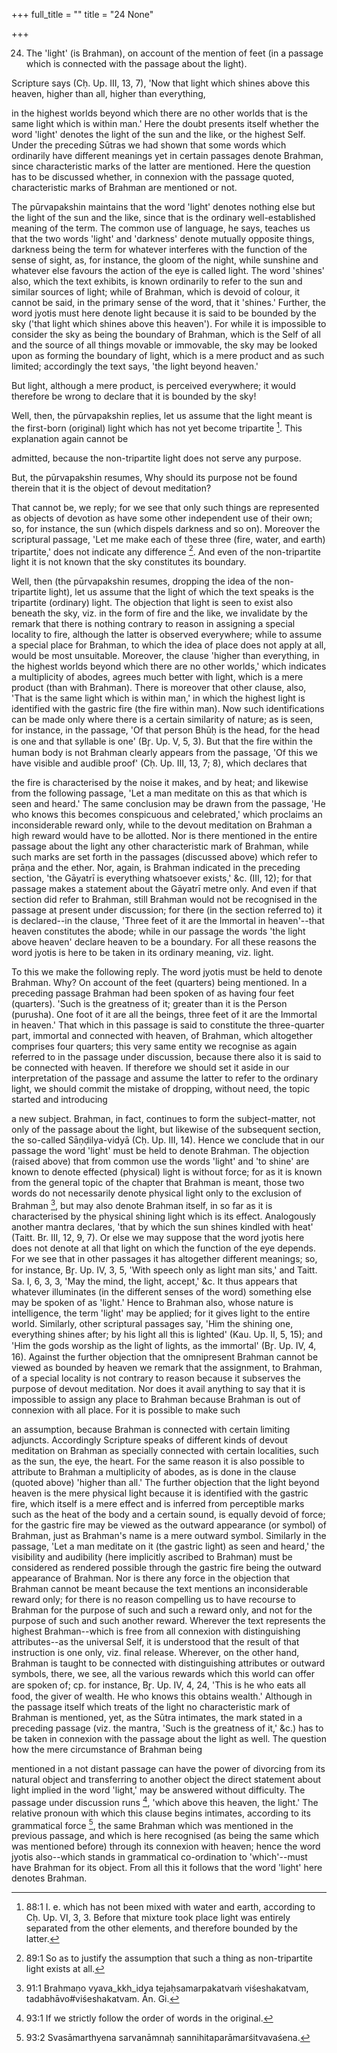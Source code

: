 +++
full_title = ""
title = "24 None"

+++


24. The 'light' (is Brahman), on account of the mention of feet (in a passage which is connected with the passage about the light).

Scripture says (Cḥ. Up. III, 13, 7), 'Now that light which shines above this heaven, higher than all, higher than everything,

in the highest worlds beyond which there are no other worlds that is the same light which is within man.' Here the doubt presents itself whether the word 'light' denotes the light of the sun and the like, or the highest Self. Under the preceding Sūtras we had shown that some words which ordinarily have different meanings yet in certain passages denote Brahman, since characteristic marks of the latter are mentioned. Here the question has to be discussed whether, in connexion with the passage quoted, characteristic marks of Brahman are mentioned or not.

The pūrvapakshin maintains that the word 'light' denotes nothing else but the light of the sun and the like, since that is the ordinary well-established meaning of the term. The common use of language, he says, teaches us that the two words 'light' and 'darkness' denote mutually opposite things, darkness being the term for whatever interferes with the function of the sense of sight, as, for instance, the gloom of the night, while sunshine and whatever else favours the action of the eye is called light. The word 'shines' also, which the text exhibits, is known ordinarily to refer to the sun and similar sources of light; while of Brahman, which is devoid of colour, it cannot be said, in the primary sense of the word, that it 'shines.' Further, the word jyotis must here denote light because it is said to be bounded by the sky ('that light which shines above this heaven'). For while it is impossible to consider the sky as being the boundary of Brahman, which is the Self of all and the source of all things movable or immovable, the sky may be looked upon as forming the boundary of light, which is a mere product and as such limited; accordingly the text says, 'the light beyond heaven.'

But light, although a mere product, is perceived everywhere; it would therefore be wrong to declare that it is bounded by the sky!

Well, then, the pūrvapakshin replies, let us assume that the light meant is the first-born (original) light which has not yet become tripartite [^fn_126]. This explanation again cannot be

[^fn_126]: 88:1 I. e. which has not been mixed with water and earth, according to Cḥ. Up. VI, 3, 3. Before that mixture took place light was  entirely separated from the other elements, and therefore bounded by the latter.

admitted, because the non-tripartite light does not serve any purpose.

But, the pūrvapakshin resumes, Why should its purpose not be found therein that it is the object of devout meditation?

That cannot be, we reply; for we see that only such things are represented as objects of devotion as have some other independent use of their own; so, for instance, the sun (which dispels darkness and so on). Moreover the scriptural passage, 'Let me make each of these three (fire, water, and earth) tripartite,' does not indicate any difference [^fn_127]. And even of the non-tripartite light it is not known that the sky constitutes its boundary.

Well, then (the pūrvapakshin resumes, dropping the idea of the non-tripartite light), let us assume that the light of which the text speaks is the tripartite (ordinary) light. The objection that light is seen to exist also beneath the sky, viz. in the form of fire and the like, we invalidate by the remark that there is nothing contrary to reason in assigning a special locality to fire, although the latter is observed everywhere; while to assume a special place for Brahman, to which the idea of place does not apply at all, would be most unsuitable. Moreover, the clause 'higher than everything, in the highest worlds beyond which there are no other worlds,' which indicates a multiplicity of abodes, agrees much better with light, which is a mere product (than with Brahman). There is moreover that other clause, also, 'That is the same light which is within man,' in which the highest light is identified with the gastric fire (the fire within man). Now such identifications can be made only where there is a certain similarity of nature; as is seen, for instance, in the passage, 'Of that person Bhūḥ is the head, for the head is one and that syllable is one' (Br̥. Up. V, 5, 3). But that the fire within the human body is not Brahman clearly appears from the passage, 'Of this we have visible and audible proof' (Cḥ. Up. III, 13, 7; 8), which declares that

[^fn_127]: 89:1 So as to justify the assumption that such a thing as non-tripartite light exists at all.

the fire is characterised by the noise it makes, and by heat; and likewise from the following passage, 'Let a man meditate on this as that which is seen and heard.' The same conclusion may be drawn from the passage, 'He who knows this becomes conspicuous and celebrated,' which proclaims an inconsiderable reward only, while to the devout meditation on Brahman a high reward would have to be allotted. Nor is there mentioned in the entire passage about the light any other characteristic mark of Brahman, while such marks are set forth in the passages (discussed above) which refer to prāṇa and the ether. Nor, again, is Brahman indicated in the preceding section, 'the Gāyatrī is everything whatsoever exists,' &c. (III, 12); for that passage makes a statement about the Gāyatrī metre only. And even if that section did refer to Brahman, still Brahman would not be recognised in the passage at present under discussion; for there (in the section referred to) it is declared--in the clause, 'Three feet of it are the Immortal in heaven'--that heaven constitutes the abode; while in our passage the words 'the light above heaven' declare heaven to be a boundary. For all these reasons the word jyotis is here to be taken in its ordinary meaning, viz. light.

To this we make the following reply. The word jyotis must be held to denote Brahman. Why? On account of the feet (quarters) being mentioned. In a preceding passage Brahman had been spoken of as having four feet (quarters). 'Such is the greatness of it; greater than it is the Person (purusha). One foot of it are all the beings, three feet of it are the Immortal in heaven.' That which in this passage is said to constitute the three-quarter part, immortal and connected with heaven, of Brahman, which altogether comprises four quarters; this very same entity we recognise as again referred to in the passage under discussion, because there also it is said to be connected with heaven. If therefore we should set it aside in our interpretation of the passage and assume the latter to refer to the ordinary light, we should commit the mistake of dropping, without need, the topic started and introducing

a new subject. Brahman, in fact, continues to form the subject-matter, not only of the passage about the light, but likewise of the subsequent section, the so-called Sāṇḍilya-vidyā (Cḥ. Up. III, 14). Hence we conclude that in our passage the word 'light' must be held to denote Brahman. The objection (raised above) that from common use the words 'light' and 'to shine' are known to denote effected (physical) light is without force; for as it is known from the general topic of the chapter that Brahman is meant, those two words do not necessarily denote physical light only to the exclusion of Brahman [^fn_128], but may also denote Brahman itself, in so far as it is characterised by the physical shining light which is its effect. Analogously another mantra declares, 'that by which the sun shines kindled with heat' (Taitt. Br. III, 12, 9, 7). Or else we may suppose that the word jyotis here does not denote at all that light on which the function of the eye depends. For we see that in other passages it has altogether different meanings; so, for instance, Br̥. Up. IV, 3, 5, 'With speech only as light man sits,' and Taitt. Sa. I, 6, 3, 3, 'May the mind, the light, accept,' &c. It thus appears that whatever illuminates (in the different senses of the word) something else may be spoken of as 'light.' Hence to Brahman also, whose nature is intelligence, the term 'light' may be applied; for it gives light to the entire world. Similarly, other scriptural passages say, 'Him the shining one, everything shines after; by his light all this is lighted' (Kau. Up. II, 5, 15); and 'Him the gods worship as the light of lights, as the immortal' (Br̥. Up. IV, 4, 16). Against the further objection that the omnipresent Brahman cannot be viewed as bounded by heaven we remark that the assignment, to Brahman, of a special locality is not contrary to reason because it subserves the purpose of devout meditation. Nor does it avail anything to say that it is impossible to assign any place to Brahman because Brahman is out of connexion with all place. For it is possible to make such

[^fn_128]: 91:1 Brahmaṇo vyava_kkh_idya tejaḥsamarpakatvaṁ viśeshakatvam, tadabhāvo#viśeshakatvam. Ān. Gi.

an assumption, because Brahman is connected with certain limiting adjuncts. Accordingly Scripture speaks of different kinds of devout meditation on Brahman as specially connected with certain localities, such as the sun, the eye, the heart. For the same reason it is also possible to attribute to Brahman a multiplicity of abodes, as is done in the clause (quoted above) 'higher than all.' The further objection that the light beyond heaven is the mere physical light because it is identified with the gastric fire, which itself is a mere effect and is inferred from perceptible marks such as the heat of the body and a certain sound, is equally devoid of force; for the gastric fire may be viewed as the outward appearance (or symbol) of Brahman, just as Brahman's name is a mere outward symbol. Similarly in the passage, 'Let a man meditate on it (the gastric light) as seen and heard,' the visibility and audibility (here implicitly ascribed to Brahman) must be considered as rendered possible through the gastric fire being the outward appearance of Brahman. Nor is there any force in the objection that Brahman cannot be meant because the text mentions an inconsiderable reward only; for there is no reason compelling us to have recourse to Brahman for the purpose of such and such a reward only, and not for the purpose of such and such another reward. Wherever the text represents the highest Brahman--which is free from all connexion with distinguishing attributes--as the universal Self, it is understood that the result of that instruction is one only, viz. final release. Wherever, on the other hand, Brahman is taught to be connected with distinguishing attributes or outward symbols, there, we see, all the various rewards which this world can offer are spoken of; cp. for instance, Br̥. Up. IV, 4, 24, 'This is he who eats all food, the giver of wealth. He who knows this obtains wealth.' Although in the passage itself which treats of the light no characteristic mark of Brahman is mentioned, yet, as the Sūtra intimates, the mark stated in a preceding passage (viz. the mantra, 'Such is the greatness of it,' &c.) has to be taken in connexion with the passage about the light as well. The question how the mere circumstance of Brahman being

mentioned in a not distant passage can have the power of divorcing from its natural object and transferring to another object the direct statement about light implied in the word 'light,' may be answered without difficulty. The passage under discussion runs [^fn_129], 'which above this heaven, the light.' The relative pronoun with which this clause begins intimates, according to its grammatical force [^fn_130], the same Brahman which was mentioned in the previous passage, and which is here recognised (as being the same which was mentioned before) through its connexion with heaven; hence the word jyotis also--which stands in grammatical co-ordination to 'which'--must have Brahman for its object. From all this it follows that the word 'light' here denotes Brahman.

[^fn_129]: 93:1 If we strictly follow the order of words in the original.

[^fn_130]: 93:2 Svasāmarthyena sarvanāmnaḥ sannihitaparāmarśitvavaśena.

